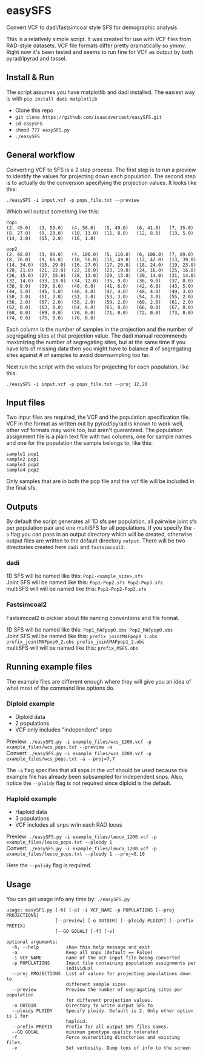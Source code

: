 # easySFS
Convert VCF to dadi/fastsimcoal style SFS for demographic analysis

This is a relatively simple script. It was created for use with VCF files from RAD-style datasets. VCF file formats differ pretty dramatically so ymmv. Right now it's been tested and seems to run fine for VCF as output by both pyrad/ipyrad and tassel. 

## Install & Run
The script assumes you have matplotlib and dadi installed. The easiest way is with `pip install dadi matplotlib`
* Clone this repo
 * `git clone https://github.com/isaacovercast/easySFS.git`
* `cd easySFS`
* `chmod 777 easySFS.py`
* `./easySFS`

## General workflow
Converting VCF to SFS is a 2 step process. The first step is to run a preview to identify the values for projecting down each population. The second step is to actually do the conversion specifying the projection values. It looks like this:

`./easySFS -i input.vcf -p pops_file.txt --preview`

Which will output something like this:
```
Pop1
(2, 45.0)   (3, 59.0)   (4, 58.0)   (5, 49.0)   (6, 41.0)   (7, 35.0)   (8, 27.0)   (9, 20.0)   (10, 13.0)  (11, 8.0)   (12, 8.0)   (13, 5.0)   (14, 2.0)   (15, 2.0)   (16, 1.0)   

pop2
(2, 68.0)   (3, 96.0)   (4, 106.0)  (5, 110.0)  (6, 108.0)  (7, 89.0)   (8, 76.0)   (9, 66.0)   (10, 56.0)  (11, 49.0)  (12, 42.0)  (13, 39.0)  (14, 34.0)  (15, 29.0)  (16, 27.0)  (17, 26.0)  (18, 24.0)  (19, 23.0)  (20, 21.0)  (21, 22.0)  (22, 20.0)  (23, 19.0)  (24, 16.0)  (25, 16.0)  (26, 15.0)  (27, 15.0)  (28, 13.0)  (29, 13.0)  (30, 14.0)  (31, 14.0)  (32, 14.0)  (33, 13.0)  (34, 12.0)  (35, 9.0)   (36, 9.0)   (37, 8.0)   (38, 8.0)   (39, 8.0)   (40, 6.0)   (41, 6.0)   (42, 6.0)   (43, 5.0)   (44, 5.0)   (45, 5.0)   (46, 4.0)   (47, 4.0)   (48, 4.0)   (49, 3.0)   (50, 3.0)   (51, 3.0)   (52, 3.0)   (53, 3.0)   (54, 3.0)   (55, 2.0)   (56, 2.0)   (57, 2.0)   (58, 2.0)   (59, 2.0)   (60, 2.0)   (61, 2.0)   (62, 0.0)   (63, 0.0)   (64, 0.0)   (65, 0.0)   (66, 0.0)   (67, 0.0)   (68, 0.0)   (69, 0.0)   (70, 0.0)   (71, 0.0)   (72, 0.0)   (73, 0.0)   (74, 0.0)   (75, 0.0)   (76, 0.0)
```
Each column is the number of samples in the projection and the number of segregating sites at that projection value.
The dadi manual recommends maximizing the number of segregating sites, but at the same time if you have lots of missing data then you might have to balance # of segregating sites against # of samples to avoid downsampling too far.

Next run the script with the values for projecting for each population, like this:

`./easySFS -i input.vcf -p pops_file.txt --proj 12,20`

## Input files
Two input files are required, the VCF and the population specification file. VCF in the format as written out by pyrad/ipyrad is known to work well, other vcf formats may work too, but aren't guaranteed. The population assignment file is a plain text file with two columns, one for sample names and one for the population the sample belongs to, like this:

```
sample1 pop1
sample2 pop1
sample3 pop2
sample4 pop2
```

Only samples that are in both the pop file and the vcf file will be included in the final sfs.
## Outputs
By default the script generates all 1D sfs per population, all pairwise joint sfs per population pair and one multiSFS for all populations. If you specify the `-o` flag you can pass in an output directory which will be created, otherwise output files are written to the default directory `output`. There will be two directories created here `dadi` and `fastsimcoal2`.

### dadi
1D SFS will be named like this: `Pop1-<sample_size>.sfs`<br>
Joint SFS will be named like this: `Pop1-Pop2.sfs Pop2-Pop3.sfs`<br>
multiSFS will will be named like this: `Pop1-Pop2-Pop3.sfs`

### Fastsimcoal2
Fastsimcoal2 is pickier about file naming conventions and file format.

1D SFS will be named like this: `Pop1_MAFpop0.obs Pop2_MAFpop0.obs`<br>
Joint SFS will be named like this: `prefix_jointMAFpop0_1.obs prefix_jointMAFpop0_2.obs prefix_jointMAFpop1_2.obs`<br>
multiSFS will will be named like this: `prefix_MSFS.obs`

## Running example files
The example files are different enough where they will give you an idea of what most of the command line options do.

### Diploid example
* Diploid data
* 2 populations
* VCF only includes "independent" snps

Preview: `./easySFS.py -i example_files/wcs_1200.vcf -p example_files/wcs_pops.txt --preview -a`<br>
Convert: `./easySFS.py -i example_files/wcs_1200.vcf -p example_files/wcs_pops.txt -a --proj=7,7`

The `-a` flag specifies that all snps in the vcf should be used because this example file has already been subsampled for independent snps. Also, notice the `--ploidy` flag is not required since diploid is the default.

### Haploid example
* Haploid data
* 3 populations
* VCF includes all snps w/in each RAD locus

Preview: `./easySFS.py -i example_files/leuco_1200.vcf -p example_files/leuco_pops.txt --ploidy 1`<br>
Convert: `./easySFS.py -i example_files/leuco_1200.vcf -p example_files/leuco_pops.txt --ploidy 1 --proj=8,10`

Here the `--polidy` flag is required.
## Usage
You can get usage info any time by: `./easySFS.py`
```
usage: easySFS.py [-h] [-a] -i VCF_NAME -p POPULATIONS [--proj PROJECTIONS]
                  [--preview] [-o OUTDIR] [--ploidy PLOIDY] [--prefix PREFIX]
                  [--GQ GQUAL] [-f] [-v]

optional arguments:
  -h, --help          show this help message and exit
  -a                  Keep all snps (default == False)
  -i VCF_NAME         name of the VCF input file being converted
  -p POPULATIONS      Input file containing population assignments per
                      individual
  --proj PROJECTIONS  List of values for projecting populations down to
                      different sample sizes
  --preview           Preview the number of segragating sites per population
                      for different projection values.
  -o OUTDIR           Directory to write output SFS to
  --ploidy PLOIDY     Specify ploidy. Default is 2. Only other option is 1 for
                      haploid.
  --prefix PREFIX     Prefix for all output SFS files names.
  --GQ GQUAL          minimum genotype quality tolerated
  -f                  Force overwriting directories and existing files.
  -v                  Set verbosity. Dump tons of info to the screen
```
